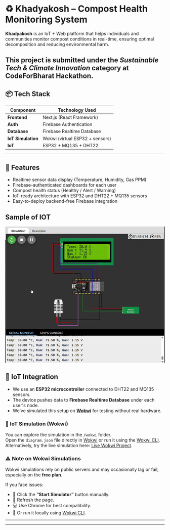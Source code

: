 # ♻️ Khadyakosh – Compost Health Monitoring System

**Khadyakosh** is an IoT + Web platform that helps individuals and communities monitor compost conditions in real-time, ensuring optimal decomposition and reducing environmental harm.

## This project is submitted under the _Sustainable Tech & Climate Innovation_ category at CodeForBharat Hackathon.

## 📦 Tech Stack

| Component          | Technology Used                 |
| ------------------ | ------------------------------- |
| **Frontend**       | Next.js (React Framework)       |
| **Auth**           | Firebase Authentication         |
| **Database**       | Firebase Realtime Database      |
| **IoT Simulation** | Wokwi (virtual ESP32 + sensors) |
| **IoT**            | ESP32 + MQ135 + DHT22           |

---

## 🚀 Features

- Realtime sensor data display (Temperature, Humidity, Gas PPM)
- Firebase-authenticated dashboards for each user
- Compost health status (Healthy / Alert / Warning)
- IoT-ready architecture with ESP32 and DHT22 + MQ135 sensors
- Easy-to-deploy backend-free Firebase integration

## Sample of IOT

![Khadyakosh IOT Sample](assets\Khadyakosh_wokwi.gif)

## 📡 IoT Integration

- We use an **ESP32 microcontroller** connected to DHT22 and MQ135 sensors.
- The device pushes data to **Firebase Realtime Database** under each user's node.
- We’ve simulated this setup on [**Wokwi**](https://wokwi.com) for testing without real hardware.

### 🔬 IoT Simulation (Wokwi)

You can explore the simulation in the `/wokwi` folder.  
Open the `diagram.json` file directly in [Wokwi](https://wokwi.com) or run it using the [Wokwi CLI](https://docs.wokwi.com/guides/wokwi-cli).  
Alternatively, try the live simulation here: [Live Wokwi Project](https://wokwi.com/projects/436373210560617473).

### ⚠️ Note on Wokwi Simulations

Wokwi simulations rely on public servers and may occasionally lag or fail, especially on the **free plan**.

If you face issues:

- 🔄 Click the **“Start Simulator”** button manually.
- 🔁 Refresh the page.
- 💻 Use Chrome for best compatibility.
- 🧪 Or run it locally using [Wokwi CLI](https://docs.wokwi.com/guides/wokwi-cli).

---

---
